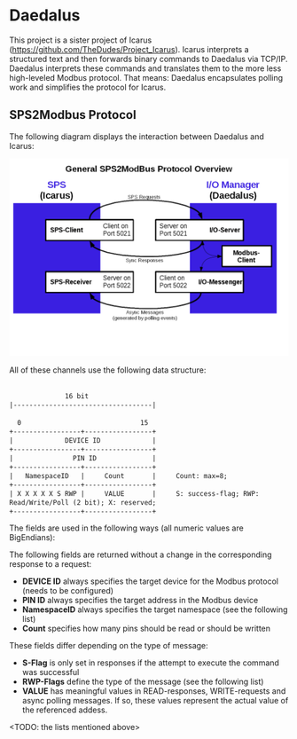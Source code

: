 Daedalus
========

This project is a sister project of Icarus (https://github.com/TheDudes/Project_Icarus). Icarus interprets a structured text and then forwards binary commands to Daedalus via TCP/IP. Daedalus interprets these commands and translates them to the more less high-leveled Modbus protocol.
That means: Daedalus encapsulates polling work and simplifies the protocol for Icarus.

SPS2Modbus Protocol
-------------------

The following diagram displays the interaction between Daedalus and Icarus:

![SPS2Modbus](./doc_img/sps2modbus_overview.png?raw=true "SPS2Modbus protocol overview")

All of these channels use the following data structure:

```

              16 bit
|-----------------------------------|

  0                              15
+-----------------+-----------------+
|             DEVICE ID             |
+-----------------+-----------------+
|               PIN ID              |
+-----------------+-----------------+
|   NamespaceID   |     Count       |     Count: max=8;
+-----------------+-----------------+
| X X X X X S RWP |     VALUE       |     S: success-flag; RWP: Read/Write/Poll (2 bit); X: reserved;
+-----------------+-----------------+

```

The fields are used in the following ways (all numeric values are BigEndians):  

The following fields are returned without a change in the corresponding response to a request:  

 * **DEVICE ID** always specifies the target device for the Modbus protocol (needs to be configured)  
 * **PIN ID** always specifies the target address in the Modbus device
 * **NamespaceID** always specifies the target namespace (see the following list)
 * **Count** specifies how many pins should be read or should be written

These fields differ depending on the type of message:  
 * **S-Flag** is only set in responses if the attempt to execute the command was successful
 * **RWP-Flags** define the type of the message (see the following list)
 * **VALUE** has meaningful values in READ-responses, WRITE-requests and async polling messages. If so, these values represent the actual value of the referenced addess.


<TODO: the lists mentioned above>



